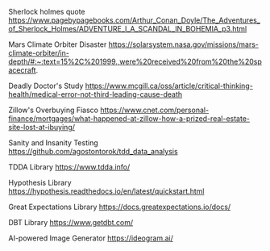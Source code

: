 Sherlock holmes quote
https://www.pagebypagebooks.com/Arthur_Conan_Doyle/The_Adventures_of_Sherlock_Holmes/ADVENTURE_I_A_SCANDAL_IN_BOHEMIA_p3.html

Mars Climate Orbiter Disaster
https://solarsystem.nasa.gov/missions/mars-climate-orbiter/in-depth/#:~:text=15%2C%201999.,were%20received%20from%20the%20spacecraft.

Deadly Doctor's Study
https://www.mcgill.ca/oss/article/critical-thinking-health/medical-error-not-third-leading-cause-death

Zillow's Overbuying Fiasco
https://www.cnet.com/personal-finance/mortgages/what-happened-at-zillow-how-a-prized-real-estate-site-lost-at-ibuying/

Sanity and Insanity Testing
https://github.com/agostontorok/tdd_data_analysis

TDDA Library
https://www.tdda.info/

Hypothesis Library
https://hypothesis.readthedocs.io/en/latest/quickstart.html

Great Expectations Library
https://docs.greatexpectations.io/docs/

DBT Library
https://www.getdbt.com/

AI-powered Image Generator
https://ideogram.ai/
